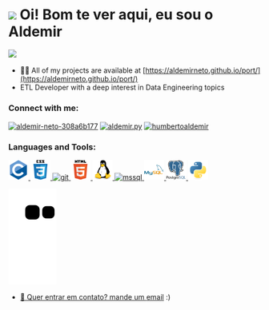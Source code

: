

<!--
**aldemirneto/aldemirneto** is a ✨ _special_ ✨ repository because its `README.md` (this file) appears on your GitHub profile.

Here are some ideas to get you started:
-->
<h1><img src="https://emojis.slackmojis.com/emojis/images/1531849430/4246/blob-sunglasses.gif?1531849430" width="30"/> Oi! Bom te ver aqui, eu sou o Aldemir</h1>

   ![](https://visitor-badge.glitch.me/badge?page_id=aldemirneto.aldemirneto)
   - 👨‍💻 All of my projects are available at [https://aldemirneto.github.io/port/](https://aldemirneto.github.io/port/)
   - ETL Developer with a deep interest in Data Engineering topics

<h3 align="left">Connect with me:</h3>
<p align="left">
<a href="https://linkedin.com/in/aldemir-neto-308a6b177" target="blank"><img align="center" src="https://raw.githubusercontent.com/rahuldkjain/github-profile-readme-generator/master/src/images/icons/Social/linked-in-alt.svg" alt="aldemir-neto-308a6b177" height="30" width="40" /></a>
<a href="https://instagram.com/aldemir.py" target="blank"><img align="center" src="https://raw.githubusercontent.com/rahuldkjain/github-profile-readme-generator/master/src/images/icons/Social/instagram.svg" alt="aldemir.py" height="30" width="40" /></a>
<a href="https://www.hackerrank.com/humbertoaldemir" target="blank"><img align="center" src="https://raw.githubusercontent.com/rahuldkjain/github-profile-readme-generator/master/src/images/icons/Social/hackerrank.svg" alt="humbertoaldemir" height="30" width="40" /></a>
</p>

<h3 align="left">Languages and Tools:</h3>
<p align="left"> <a href="https://www.cprogramming.com/" target="_blank"> <img src="https://raw.githubusercontent.com/devicons/devicon/master/icons/c/c-original.svg" alt="c" width="40" height="40"/> </a> <a href="https://www.w3schools.com/css/" target="_blank"> <img src="https://raw.githubusercontent.com/devicons/devicon/master/icons/css3/css3-original-wordmark.svg" alt="css3" width="40" height="40"/> </a> <a href="https://git-scm.com/" target="_blank"> <img src="https://www.vectorlogo.zone/logos/git-scm/git-scm-icon.svg" alt="git" width="40" height="40"/> </a> <a href="https://www.w3.org/html/" target="_blank"> <img src="https://raw.githubusercontent.com/devicons/devicon/master/icons/html5/html5-original-wordmark.svg" alt="html5" width="40" height="40"/> </a> <a href="https://www.linux.org/" target="_blank"> <img src="https://raw.githubusercontent.com/devicons/devicon/master/icons/linux/linux-original.svg" alt="linux" width="40" height="40"/> </a> <a href="https://www.microsoft.com/en-us/sql-server" target="_blank"> <img src="https://www.svgrepo.com/show/303229/microsoft-sql-server-logo.svg" alt="mssql" width="40" height="40"/> </a> <a href="https://www.mysql.com/" target="_blank"> <img src="https://raw.githubusercontent.com/devicons/devicon/master/icons/mysql/mysql-original-wordmark.svg" alt="mysql" width="40" height="40"/> </a> <a href="https://www.postgresql.org" target="_blank"> <img src="https://raw.githubusercontent.com/devicons/devicon/master/icons/postgresql/postgresql-original-wordmark.svg" alt="postgresql" width="40" height="40"/> </a> <a href="https://www.python.org" target="_blank"> <img src="https://raw.githubusercontent.com/devicons/devicon/master/icons/python/python-original.svg" alt="python" width="40" height="40"/> </a> </p>

 
 <div>
  

  <a href="https://github.com/aldemirneto">
  
  ![Snake animation](https://github.com/aldemirneto/aldemirneto/blob/output/github-contribution-grid-snake.svg)
  
</div>
  

- 💼 Quer entrar em contato? mande um [email](mailto:humbertoaldemir@gmail.com) :)
